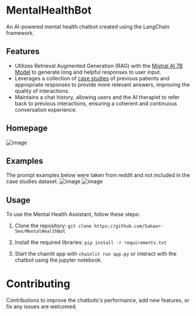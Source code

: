 # MentalHealthBot
An AI-powered mental health chatbot created using the LangChain framework.

## Features

- Utilizes Retrieval Augmented Generation (RAG) with the [Mistral AI 7B Model](https://huggingface.co/mistralai/Mistral-7B-Instruct-v0.1) to generate long and helpful responses to user input.
- Leverages a collection of [case studies](https://huggingface.co/datasets/Amod/mental_health_counseling_conversations) of previous patients and appropriate responses to provide more relevant answers, improving the quality of interactions.
- Maintains a chat history, allowing users and the AI therapist to refer back to previous interactions, ensuring a coherent and continuous conversation experience.


## Homepage
![image](https://github.com/Sakaar-Sen/MentalHealthBot/assets/52592149/7884fb5c-0e02-4064-b49c-c5eb9449abc9)


## Examples
The prompt examples below were taken from reddit and not included in the case studies dataset. 
![image](https://github.com/Sakaar-Sen/MentalHealthBot/assets/52592149/c093bf5b-8b12-43df-81cd-0a9270ee8887)
![image](https://github.com/Sakaar-Sen/MentalHealthBot/assets/52592149/9e006820-3254-4990-8ae2-fa23a60db9ae)


## Usage

To use the Mental Health Assistant, follow these steps:

1. Clone the repository: `git clone https://github.com/Sakaar-Sen/MentalHealthBot`

2. Install the required libraries: `pip install -r requirements.txt`

3. Start the chainlit app with `chainlit run app.py` or interact with the chatbot using the jupyter notebook.


# Contributing
Contributions to improve the chatbots's performance, add new features, or fix any issues are welcomed. 


